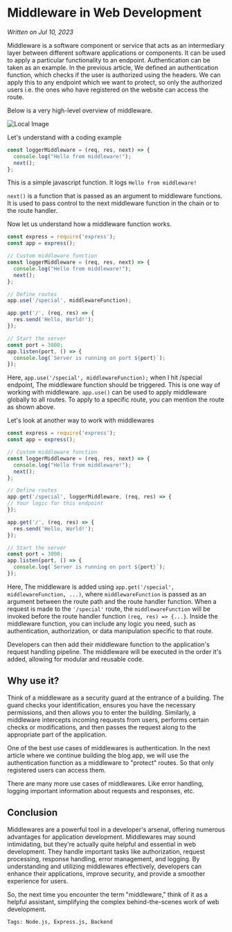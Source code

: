 # Middleware in Web Development

*Written on Jul 10, 2023*

Middleware is a software component or service that acts as an intermediary layer between different software applications or components. It can be used to apply a particular functionality to an endpoint. Authentication can be taken as an example. In the previous article, We defined an authentication function, which checks if the user is authorized using the headers. We can apply this to any endpoint which we want to protect, so only the authorized users i.e. the ones who have registered on the website can access the route.


Below is a very high-level overview of middleware.

![Local Image](/articleimages/middlewares.png)



Let's understand with a coding example

```javascript
const loggerMiddleware = (req, res, next) => {
  console.log("Hello from middleware!");
  next();
};
```

This is a simple javascript function. It logs  `Hello from middleware!`

`next()` is a function that is passed as an argument to middleware functions. It is used to pass control to the next middleware function in the chain or to the route handler.

Now let us understand how a middleware function works.

```javascript
const express = require('express');
const app = express();

// Custom middleware function
const loggerMiddleware = (req, res, next) => {
  console.log("Hello from middleware!");
  next();
};

// Define routes
app.use('/special', middlewareFunction);

app.get('/', (req, res) => {
  res.send('Hello, World!');
});

// Start the server
const port = 3000;
app.listen(port, () => {
  console.log(`Server is running on port ${port}`);
});

```

Here, `app.use('/special', middlewareFunction);` when I hit /special endpoint, The middleware function should be triggered. This is one way of working with middleware. `app.use()` can be used to apply middleware globally to all routes. To apply to a specific route, you can mention the route as shown above.

Let's look at another way to work with middlewares

```javascript
const express = require('express');
const app = express();

// Custom middleware function
const loggerMiddleware = (req, res, next) => {
  console.log("Hello from middleware!");
  next();
};

// Define routes
app.get('/special', loggerMiddleware, (req, res) => {
// Your logic for this endpoint
});

app.get('/', (req, res) => {
  res.send('Hello, World!');
});

// Start the server
const port = 3000;
app.listen(port, () => {
  console.log(`Server is running on port ${port}`);
});

```

Here, The middleware is added using `app.get('/special', middlewareFunction, ...)`, where `middlewareFunction` is passed as an argument between the route path and the route handler function. When a request is made to the `'/special'` route, the `middlewareFunction` will be invoked before the route handler function `(req, res) => {...}`. Inside the middleware function, you can include any logic you need, such as authentication, authorization, or data manipulation specific to that route.

Developers can then add their middleware function to the application's request handling pipeline. The middleware will be executed in the order it's added, allowing for modular and reusable code.

## Why use it?
Think of a middleware as a security guard at the entrance of a building. The guard checks your identification, ensures you have the necessary permissions, and then allows you to enter the building. Similarly, a middleware intercepts incoming requests from users, performs certain checks or modifications, and then passes the request along to the appropriate part of the application.

One of the best use cases of middlewares is authentication. In the next article where we continue building the blog app, we will use the authentication function as a middleware to "protect" routes. So that only registered users can access them.

There are many more use cases of middlewares. Like error handling, logging important information about requests and responses, etc.

## Conclusion
Middlewares are a powerful tool in a developer's arsenal, offering numerous advantages for application development. Middlewares may sound intimidating, but they're actually quite helpful and essential in web development. They handle important tasks like authorization, request processing, response handling, error management, and logging. By understanding and utilizing middlewares effectively, developers can enhance their applications, improve security, and provide a smoother experience for users.

So, the next time you encounter the term "middleware," think of it as a helpful assistant, simplifying the complex behind-the-scenes work of web development.


`Tags: Node.js, Express.js, Backend`